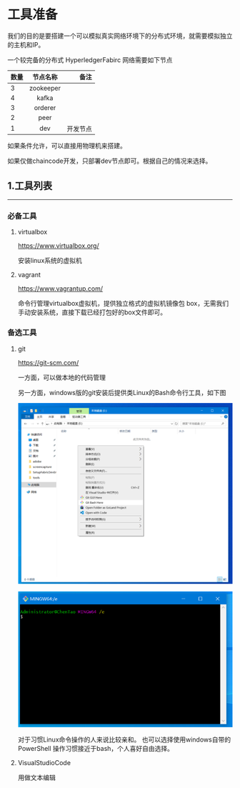 
# 工具准备

我们的目的是要搭建一个可以模拟真实网络环境下的分布式环境，就需要模拟独立的主机和IP。

一个较完备的分布式 HyperledgerFabirc 网络需要如下节点

数量|节点名称|备注
--|:--:|--:
3 |  zookeeper
4 | kafka
3 | orderer
2 | peer
1 | dev | 开发节点

如果条件允许，可以直接用物理机来搭建。

如果仅做chaincode开发，只部署dev节点即可。根据自己的情况来选择。


## 1.工具列表
---

### 必备工具

1. virtualbox

    https://www.virtualbox.org/

    安装linux系统的虚拟机

2. vagrant

    https://www.vagrantup.com/

    命令行管理virtualbox虚拟机，提供独立格式的虚拟机镜像包 box，无需我们手动安装系统，直接下载已经打包好的box文件即可。




### 备选工具

1. git

    https://git-scm.com/ 

    一方面，可以做本地的代码管理

    另一方面，windows版的git安装后提供类Linux的Bash命令行工具，如下图

    ![git bash](./images/01_gitbash.png)

    ![git bash cli](./images/01_gitbashcli.png)

    对于习惯Linux命令操作的人来说比较亲和。
    也可以选择使用windows自带的 PowerShell 操作习惯接近于bash，个人喜好自由选择。


2. VisualStudioCode

    用做文本编辑